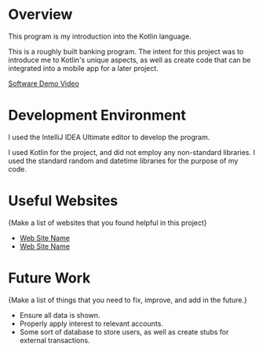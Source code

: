 # Overview

This program is my introduction into the Kotlin language.

This is a roughly built banking program. The intent for this project was to introduce me to Kotlin's unique aspects, as well as create code that can be integrated into a mobile app for a later project.

[Software Demo Video]((https://www.youtube.com/watch?v=aHETY-UGQew))

# Development Environment

I used the IntelliJ IDEA Ultimate editor to develop the program.

I used Kotlin for the project, and did not employ any non-standard libraries. I used the standard random and datetime libraries for the purpose of my code.

# Useful Websites

{Make a list of websites that you found helpful in this project}

- [Web Site Name]((https://www.w3schools.com))
- [Web Site Name](http://chat.openai.com)

# Future Work

{Make a list of things that you need to fix, improve, and add in the future.}

- Ensure all data is shown.
- Properly apply interest to relevant accounts.
- Some sort of database to store users, as well as create stubs for external transactions.
